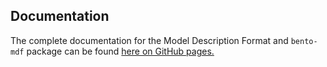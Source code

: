 ## Documentation

The complete documentation for the Model Description Format and `bento-mdf` package can be found [here on GitHub pages.](https://cbiit.github.io/bento-mdf/)



